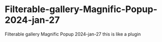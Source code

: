 # Filterable-gallery-Magnific-Popup-2024-jan-27
Filterable gallery Magnific Popup 2024-jan-27 this is like a plugin
